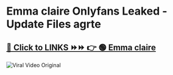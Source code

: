 
 # Emma claire Onlyfans Leaked - Update Files agrte

## <h2><a href="https://clipsfans.com/Emma_claire&ref=git">🔗 Click to LINKS ⏩⏩ 👉 🟢 Emma claire </a></h2>

<a href="https://clipsfans.com/Emma_claire&ref=git" rel="nofollow" data-target="animated-image.originalLink"><img src="https://i.ibb.co.com/xMMVF88/686577567.gif" alt="Viral Video Original" style="max-width: 100%; display: inline-block;" data-target="animated-image.originalImage"></a>

